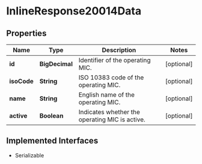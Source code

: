 

# InlineResponse20014Data


## Properties

Name | Type | Description | Notes
------------ | ------------- | ------------- | -------------
**id** | **BigDecimal** | Identifier of the operating MIC. |  [optional]
**isoCode** | **String** | ISO 10383 code of the operating MIC. |  [optional]
**name** | **String** | English name of the operating MIC. |  [optional]
**active** | **Boolean** | Indicates whether the operating MIC is active. |  [optional]


## Implemented Interfaces

* Serializable


